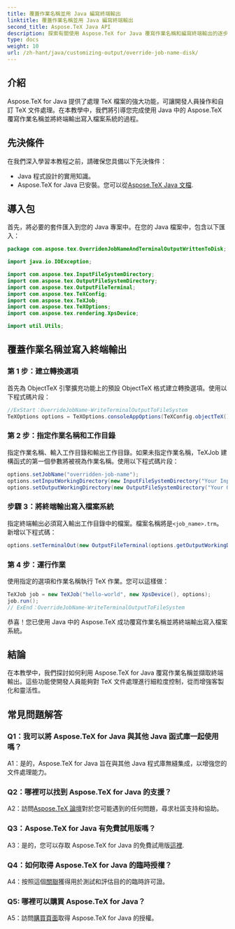 ```yaml
---
title: 覆蓋作業名稱並用 Java 編寫終端輸出
linktitle: 覆蓋作業名稱並用 Java 編寫終端輸出
second_title: Aspose.TeX Java API
description: 探索有關使用 Aspose.TeX for Java 覆寫作業名稱和編寫終端輸出的逐步指南。透過強大的自訂選項增強您的文件處理。
type: docs
weight: 10
url: /zh-hant/java/customizing-output/override-job-name-disk/
---
```

## 介紹

Aspose.TeX for Java 提供了處理 TeX 檔案的強大功能，可讓開發人員操作和自訂 TeX 文件處理。在本教學中，我們將引導您完成使用 Java 中的 Aspose.TeX 覆寫作業名稱並將終端輸出寫入檔案系統的過程。

## 先決條件

在我們深入學習本教程之前，請確保您具備以下先決條件：

- Java 程式設計的實用知識。
-  Aspose.TeX for Java 已安裝。您可以從[Aspose.TeX Java 文檔](https://reference.aspose.com/tex/java/).

## 導入包

首先，將必要的套件匯入到您的 Java 專案中。在您的 Java 檔案中，包含以下匯入：

```java
package com.aspose.tex.OverridenJobNameAndTerminalOutputWrittenToDisk;

import java.io.IOException;

import com.aspose.tex.InputFileSystemDirectory;
import com.aspose.tex.OutputFileSystemDirectory;
import com.aspose.tex.OutputFileTerminal;
import com.aspose.tex.TeXConfig;
import com.aspose.tex.TeXJob;
import com.aspose.tex.TeXOptions;
import com.aspose.tex.rendering.XpsDevice;

import util.Utils;
```

## 覆蓋作業名稱並寫入終端輸出

### 第 1 步：建立轉換選項

首先為 ObjectTeX 引擎擴充功能上的預設 ObjectTeX 格式建立轉換選項。使用以下程式碼片段：

```java
//ExStart：OverrideJobName-WriteTerminalOutputToFileSystem
TeXOptions options = TeXOptions.consoleAppOptions(TeXConfig.objectTeX());
```

### 第 2 步：指定作業名稱和工作目錄

指定作業名稱、輸入工作目錄和輸出工作目錄。如果未指定作業名稱，TeXJob 建構函式的第一個參數將被視為作業名稱。使用以下程式碼片段：

```java
options.setJobName("overridden-job-name");
options.setInputWorkingDirectory(new InputFileSystemDirectory("Your Input Directory"));
options.setOutputWorkingDirectory(new OutputFileSystemDirectory("Your Output Directory"));
```

### 步驟 3：將終端輸出寫入檔案系統

指定終端輸出必須寫入輸出工作目錄中的檔案。檔案名稱將是`<job_name>.trm`。新增以下程式碼：

```java
options.setTerminalOut(new OutputFileTerminal(options.getOutputWorkingDirectory()));
```

### 第 4 步：運行作業

使用指定的選項和作業名稱執行 TeX 作業。您可以這樣做：

```java
TeXJob job = new TeXJob("hello-world", new XpsDevice(), options);
job.run();
// ExEnd：OverrideJobName-WriteTerminalOutputToFileSystem
```

恭喜！您已使用 Java 中的 Aspose.TeX 成功覆寫作業名稱並將終端輸出寫入檔案系統。

## 結論

在本教學中，我們探討如何利用 Aspose.TeX for Java 覆寫作業名稱並擷取終端輸出。這些功能使開發人員能夠對 TeX 文件處理進行細粒度控制，從而增強客製化和靈活性。

## 常見問題解答

### Q1：我可以將 Aspose.TeX for Java 與其他 Java 函式庫一起使用嗎？

A1：是的，Aspose.TeX for Java 旨在與其他 Java 程式庫無縫集成，以增強您的文件處理能力。

### Q2：哪裡可以找到 Aspose.TeX for Java 的支援？

 A2：訪問[Aspose.TeX 論壇](https://forum.aspose.com/c/tex/47)對於您可能遇到的任何問題，尋求社區支持和協助。

### Q3：Aspose.TeX for Java 有免費試用版嗎？

 A3：是的，您可以存取 Aspose.TeX for Java 的免費試用版[這裡](https://releases.aspose.com/).

### Q4：如何取得 Aspose.TeX for Java 的臨時授權？

 A4：按照這個[關聯](https://purchase.aspose.com/temporary-license/)獲得用於測試和評估目的的臨時許可證。

### Q5: 哪裡可以購買 Aspose.TeX for Java？

 A5：訪問[購買頁面](https://purchase.aspose.com/buy)取得 Aspose.TeX for Java 的授權。